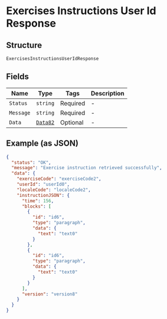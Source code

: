 
# Exercises Instructions User Id Response

## Structure

`ExercisesInstructionsUserIdResponse`

## Fields

| Name | Type | Tags | Description |
|  --- | --- | --- | --- |
| `Status` | `string` | Required | - |
| `Message` | `string` | Required | - |
| `Data` | [`Data82`](../../doc/models/data-82.md) | Optional | - |

## Example (as JSON)

```json
{
  "status": "OK",
  "message": "Exercise instruction retrieved successfully",
  "data": {
    "exerciseCode": "exerciseCode2",
    "userId": "userId0",
    "localeCode": "localeCode2",
    "instructionJSON": {
      "time": 156,
      "blocks": [
        {
          "id": "id6",
          "type": "paragraph",
          "data": {
            "text": "text0"
          }
        },
        {
          "id": "id6",
          "type": "paragraph",
          "data": {
            "text": "text0"
          }
        }
      ],
      "version": "version8"
    }
  }
}
```

